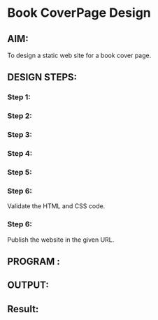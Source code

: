 # Book CoverPage Design

## AIM:

To design a static web site for a book cover page.

## DESIGN STEPS:

### Step 1:


### Step 2:


### Step 3:


### Step 4:


### Step 5:

### Step 6:

Validate the HTML and CSS code.

### Step 6:

Publish the website in the given URL.

## PROGRAM :

## OUTPUT:

## Result:

